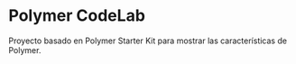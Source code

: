 Polymer CodeLab
======

Proyecto basado en Polymer Starter Kit para mostrar las características de Polymer.

